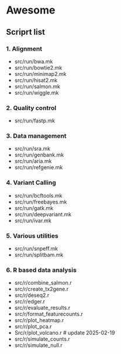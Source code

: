 # Awesome

## Scriprt list

### 1. Alignment

- src/run/bwa.mk
- src/run/bowtie2.mk
- src/run/minimap2.mk
- src/run/hisat2.mk
- src/run/salmon.mk
- src/run/wiggle.mk

### 2. Quality control

- src/run/fastp.mk

### 3. Data management

- src/run/sra.mk
- src/run/genbank.mk
- src/run/aria.mk
- src/run/refgenie.mk

### 4. Variant Calling

- src/run/bcftools.mk
- src/run/freebayes.mk
- src/run/gatk.mk
- src/run/deepvariant.mk
- src/run/ivar.mk

### 5. Various utilities

- src/run/snpeff.mk
- src/run/splitbam.mk

### 6. R based data analysis

- src/r/combine_salmon.r
- src/r/create_tx2gene.r
- src/r/deseq2.r
- src/r/edger.r
- src/r/evaluate_results.r
- src/r/format_featurecounts.r
- src/r/plot_heatmap.r
- src/r/plot_pca.r
- Src/r/plot_volcano.r   # update 2025-02-19
- src/r/simulate_counts.r
- src/r/simulate_null.r